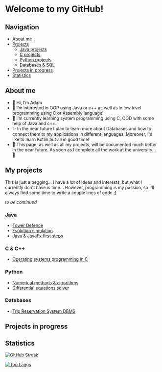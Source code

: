 # Welcome to my GitHub!

## Navigation

- [About me](#about-me)
- [Projects](#my-projects)
  - [Java projects](#java)
  - [C projects](#c--c)
  - [Python projects](#python)
  - [Databases & SQL](#databases)
- [Projects in progress](#projects-in-progress)
- [Statistics](#statistics)

## About me

- 👋 Hi, I’m Adam
- 👀 I’m interested in OOP using Java or c++ as well as in low level programming using C or Assembly language!
- 🌱 I’m currently learning system programming using C, OOD with some help of Java and c++.
- ✨ In the near future I plan to learn more about Databases and how to connect them to my applications in different
  languages. Moreover, I'd like to learn Kotlin but all in good time!
- :speech_balloon: This page, as well as all my projects, will be documented much better in the near future. As soon as I complete all the work at the university... :thinking:

## My projects

This is just a begging... I have a lot of ideas and interests, but what I currently don't have is time... However,
programming is my passion, so I'll always find some time to write a couple lines of code ;)

*to be continued*
### Java
- [Tower Defence](https://github.com/Errno-404/tower-defence)
- [Evolution simulation](https://github.com/Errno-404/evolution-simulation)
- [Java & JavaFx first steps](https://github.com/Errno-404/first-javafx-project)
### C & C++
- [Operating systems programming in C](https://github.com/Errno-404/operating-systems)
### Python
- [Numerical methods & algorithms](https://github.com/Errno-404/mownit)
- [Differential equations solver](https://github.com/Errno-404/first-javafx-project)
### Databases
- [Trip Reservation System DBMS](https://github.com/Errno-404/oracle_dbms)

## Projects in progress

## Statistics

[![GitHub Streak](http://github-readme-streak-stats.herokuapp.com?user=Errno-404&theme=blood&border_radius=5)](#statistics)

[![Top Langs](https://github-readme-stats.vercel.app/api/top-langs/?username=Errno-404)](#statistics)
